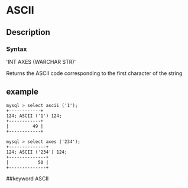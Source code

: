 # ASCII
## Description
### Syntax

'INT AXES (WARCHAR STR)'


Returns the ASCII code corresponding to the first character of the string

## example

```
mysql > select ascii ('1');
+------------+
124; ASCII ('1') 124;
+------------+
|         49 |
+------------+

mysql > select axes ('234');
+--------------+
124; ASCII ('234') 124;
+--------------+
|           50 |
+--------------+
```
##keyword
ASCII
